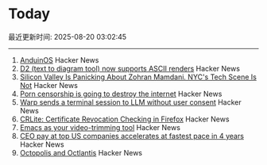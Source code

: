 # Today

最近更新时间: 2025-08-20 03:02:45

--- 
1. [AnduinOS](https://www.anduinos.com/) Hacker News
2. [D2 (text to diagram tool) now supports ASCII renders](https://d2lang.com/blog/ascii/) Hacker News
3. [Silicon Valley Is Panicking About Zohran Mamdani. NYC's Tech Scene Is Not](https://www.wired.com/story/tech-executives-new-york-zohran-mamdani/) Hacker News
4. [Porn censorship is going to destroy the internet](https://mashable.com/article/age-verification-is-going-to-destroy-the-entire-internet) Hacker News
5. [Warp sends a terminal session to LLM without user consent](https://news.ycombinator.com/item?id=44953470) Hacker News
6. [CRLite: Certificate Revocation Checking in Firefox](https://hacks.mozilla.org/2025/08/crlite-fast-private-and-comprehensive-certificate-revocation-checking-in-firefox/) Hacker News
7. [Emacs as your video-trimming tool](https://xenodium.com/emacs-as-your-video-trimming-tool) Hacker News
8. [CEO pay at top US companies accelerates at fastest pace in 4 years](https://www.ft.com/content/d8da9877-a5d0-4ac2-87cd-236ff33d7269) Hacker News
9. [Octopolis and Octlantis](https://en.wikipedia.org/wiki/Octopolis_and_Octlantis) Hacker News
